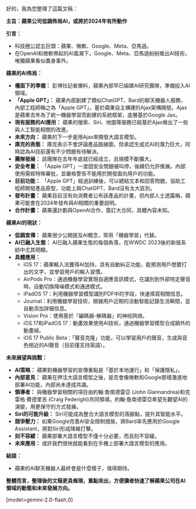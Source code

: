 好的，我為您整理了這篇文稿：

**主旨：蘋果公司低調佈局AI，或將於2024年有所動作**

**引言：**

*   科技圈公認五巨頭：蘋果、微軟、Google、Meta、亞馬遜。
*   在OpenAI和微軟帶起的AI風潮下，Google、Meta、亞馬遜紛紛推出AI技術，唯獨蘋果看似置身事外。

**蘋果的AI佈局：**

*   **檯面下的準備：** 彭博社記者爆料，蘋果內部早已組建AI研究團隊，準備投入AI領域。
*   **「Apple GPT」：** 蘋果內部創建了類似ChatGPT、Bard的聊天機器人服務，內部工程師稱之為「Apple GPT」，基於蘋果自主構建的Ajax架構開發。Ajax是蘋果去年為了統一機器學習而創建的系統框架，底層基於Google Jax。
*   **現有服務的AI應用：** 蘋果的搜索、Siri、地圖等服務已經基於Ajax做出了一些與人工智能相關的改進。
*   **未來方向：** 蘋果的下一步是用Ajax來開發大語言模型。
*   **庫克的表態：** 庫克表示不會評論產品路線圖，但承認生成式AI的潛力巨大，同時認為AI目前還有不少問題有待解決。
*   **團隊發展：** 該團隊在去年年底就已經成立，且規模不斷擴大。
*   **安全考量：** 「Apple GPT」一度因安全問題被叫停，後續仍允許推展。內部使用需經特殊審批，並嚴格警告不能用於開發面向用戶的功能。
*   **目前功能：** 「Apple GPT」經過訓練後，可以總結文本和回答問題，協助工程師開發產品原型，功能上與ChatGPT、Bard沒有太大區別。
*   **發布計畫：** 蘋果目前沒有向消費者公布該產品的計畫，但內部人士透露稱，蘋果可能會在2024年發布與AI相關的重要說明。
*   **合作計畫：** 蘋果還計劃與OpenAI合作，簽訂大合同，具體內容未知。

**蘋果AI的現狀：**

*   **低調宣傳：** 蘋果很少公開提及AI概念，常用「機器學習」代替。
*   **AI已融入生態：** AI已融入蘋果生態的每個角落，在WWDC 2023後的新版系統中尤其明顯。
*   **具體應用：**
    *   iOS 17：蘋果輸入法獲得AI加持，具有自動糾正功能，能預測用戶想要打出的文字，並學習用戶的輸入習慣。
    *   AirPods Pro：通過機器學習實現自適應音訊模式，在識別到外部特定聲音時，自動切換降噪模式和通透模式。
    *   iPadOS 17：利用機器學習模型識別PDF中的字段，快速填寫相關信息。
    *   Journal：利用機器學習技術，根據用戶近期的活動智能記錄生活瞬間，並自動添加詳細信息。
    *   Vision Pro：使用基於「編碼器-解碼器」的神经网络。
    *   iOS 17和iPadOS 17：動畫效果使用AI技術，通過機器學習模型合成額外的動畫幀。
    *   iOS 17 Public Beta：「聲音克隆」功能，可以學習用戶的聲音，生成與音色相近的AI聲音（目前僅支持英語）。

**未來展望與挑戰：**

*   **AI策略：** 蘋果對機器學習的宣傳重點是「基於本地運行」和「保護隱私」。
*   **內部意見：** 蘋果在押注大語言模型之後，是否會像微軟和Google那樣激進地部署AI功能，內部尚未達成共識。
*   **領導者：** 與機器學習相關的項目由約翰·詹南德雷亞 (John Giannandrea)和克雷格·費德里吉 (Craig Federighi)共同領導。約翰·詹南德雷亞希望先觀望AI的演變，用更保守的方式發展。
*   **Siri的可能升級：** Siri可能成為整合大語言模型的落腳點，提升其智能水平。
*   **競爭壓力：** 如果Google完善AI安全限制措施，將Bard率先應用於Google Assistant，將對Siri形成降維打擊。
*   **刻不容緩：** 蘋果部署大語言模型不僅十分必要，而且刻不容緩。
*   **未來應用：** 或許我們很快就能看到在手機上部署大語言模型的應用。

**結語：**

*   蘋果的AI聊天機器人最終會是什麼樣子，值得期待。

**整體而言，整理後的文稿更具條理，重點突出，方便讀者快速了解蘋果公司在AI領域的動態和未來發展方向。**

[model=gemini-2.0-flash,0]
